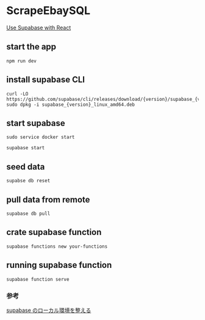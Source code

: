 # ScrapeEbaySQL

[Use Supabase with React](https://supabase.com/docs/guides/getting-started/quickstarts/reactjs)

## start the app

```
npm run dev
```

## install supabase CLI

```
curl -LO https://github.com/supabase/cli/releases/download/{version}/supabase_{version}_linux_amd64.deb
sudo dpkg -i supabase_{version}_linux_amd64.deb
```

## start supabase

```
sudo service docker start
```

```
supabase start
```

## seed data

```
supabse db reset
```

## pull data from remote

```
supabase db pull
```

## crate supabase function

```
supabase functions new your-functions
```

## running supabase function

```
supabase function serve
```

### 参考

[supabase のローカル環境を整える](https://qiita.com/eno49conan/items/4596c1983ee5e3f9e324)

